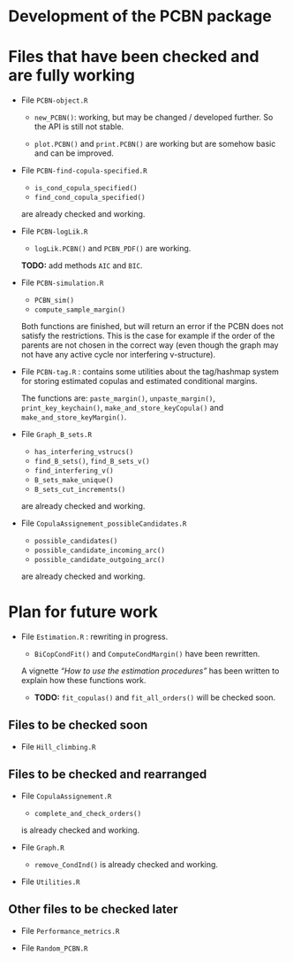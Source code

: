 Development of the PCBN package
================

# Files that have been checked and are fully working

- File `PCBN-object.R`

  - `new_PCBN()`: working, but may be changed / developed further. So
    the API is still not stable.

  - `plot.PCBN()` and `print.PCBN()` are working but are somehow basic
    and can be improved.

- File `PCBN-find-copula-specified.R`

  - `is_cond_copula_specified()`
  - `find_cond_copula_specified()`

  are already checked and working.

- File `PCBN-logLik.R`

  - `logLik.PCBN()` and `PCBN_PDF()` are working.

  **TODO:** add methods `AIC` and `BIC`.

- File `PCBN-simulation.R`

  - `PCBN_sim()`
  - `compute_sample_margin()`

  Both functions are finished, but will return an error if the PCBN does
  not satisfy the restrictions. This is the case for example if the
  order of the parents are not chosen in the correct way (even though
  the graph may not have any active cycle nor interfering v-structure).

- File `PCBN-tag.R` : contains some utilities about the tag/hashmap
  system for storing estimated copulas and estimated conditional
  margins.

  The functions are: `paste_margin()`, `unpaste_margin()`,
  `print_key_keychain()`, `make_and_store_keyCopula()` and
  `make_and_store_keyMargin()`.

- File `Graph_B_sets.R`

  - `has_interfering_vstrucs()`
  - `find_B_sets()`, `find_B_sets_v()`
  - `find_interfering_v()`
  - `B_sets_make_unique()`
  - `B_sets_cut_increments()`

  are already checked and working.

- File `CopulaAssignement_possibleCandidates.R`

  - `possible_candidates()`
  - `possible_candidate_incoming_arc()`
  - `possible_candidate_outgoing_arc()`

  are already checked and working.

# Plan for future work

- File `Estimation.R` : rewriting in progress.

  - `BiCopCondFit()` and `ComputeCondMargin()` have been rewritten.

  A vignette *“How to use the estimation procedures”* has been written
  to explain how these functions work.

  - **TODO:** `fit_copulas()` and `fit_all_orders()` will be checked
    soon.

## Files to be checked soon

- File `Hill_climbing.R`

## Files to be checked and rearranged

- File `CopulaAssignement.R`

  - `complete_and_check_orders()`

  is already checked and working.

- File `Graph.R`

  - `remove_CondInd()` is already checked and working.

- File `Utilities.R`

## Other files to be checked later

- File `Performance_metrics.R`

- File `Random_PCBN.R`
